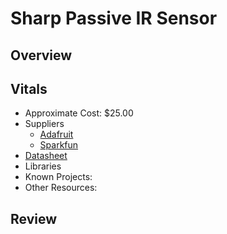 # Sharp Passive IR Sensor

## Overview

## Vitals
* Approximate Cost: $25.00
* Suppliers
    * [Adafruit](http://www.adafruit.com/)
	* [Sparkfun](http://www.sparkfun.com/)
* [Datasheet](http://www.sharpsma.com/webfm_send/1208)
* Libraries
* Known Projects:
* Other Resources:

## Review
